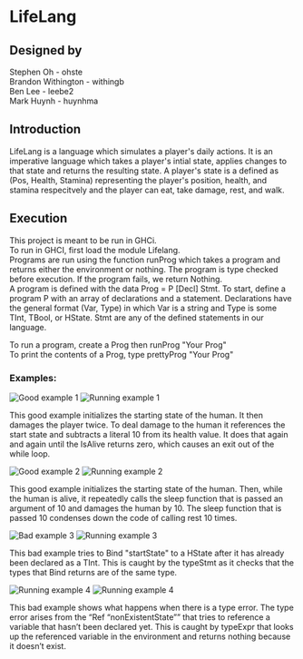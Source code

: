 # LifeLang
## Designed by
Stephen Oh - ohste  
Brandon Withington - withingb  
Ben Lee - leebe2  
Mark Huynh - huynhma  

## Introduction
LifeLang is a language which simulates a player's daily actions. It is an imperative language which takes a player's intial state, applies changes to that state and returns the resulting state. A player's state is a defined as (Pos, Health, Stamina) representing the player's position, health, and stamina respecitvely and the player can eat, take damage, rest, and walk. 

## Execution
This project is meant to be run in GHCi.  
To run in GHCI, first load the module Lifelang.  
Programs are run using the function runProg which takes a program and returns either the environment or nothing. The program is type checked before execution. If the program fails, we return Nothing.  
A program is defined with the data Prog = P [Decl] Stmt. To start, define a program P with an array of declarations and a statement. 
Declarations have the general format (Var, Type) in which Var is a string and Type is some TInt, TBool, or HState. Stmt are any of the defined statements in our language.  
  
To run a program, create a Prog then runProg "Your Prog"  
To print the contents of a Prog, type prettyProg "Your Prog"  
  
### Examples:  
![Good example 1](https://i.imgur.com/gQNrQOQ.png)
![Running example 1](https://i.imgur.com/zJmmfE7.png)

This good example initializes the starting state of the human. It then damages the player twice. To deal damage to the human it references the start state and subtracts a literal 10 from its health value. It does that again and again until the IsAlive returns zero, which causes an exit out of the while loop.


![Good example 2](https://i.imgur.com/XHe5YP6.png)
![Running example 2](https://i.imgur.com/mbaR7hj.png)

This good example initializes the starting state of the human. Then, while the human is alive, it repeatedly calls the sleep function that is passed an argument of 10 and damages the human by 10. The sleep function that is passed 10 condenses down the code of calling rest 10 times.


![Bad example 3](https://i.imgur.com/LoL3JOK.png)
![Running example 3](https://i.imgur.com/XOAu6du.png)

This bad example tries to Bind "startState" to a HState after it has already been declared as a TInt. This is caught by the typeStmt as it checks that the types that Bind returns are of the same type.

![Running example 4](https://i.imgur.com/vsu2PwJ.png)
![Running example 4](https://i.imgur.com/7JbemSd.png)

This bad example shows what happens when there is a type error. The type error arises from the “Ref “nonExistentState”” that tries to reference a variable that hasn’t been declared yet. This is caught by typeExpr that looks up the referenced variable in the environment and returns nothing because it doesn’t exist.
